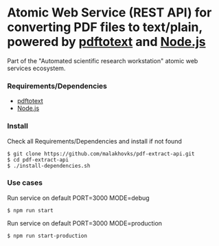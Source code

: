 # Atomic Web Service (REST API) for converting PDF files to text/plain, powered by [pdftotext](https://en.wikipedia.org/wiki/Pdftotext) and [Node.js](https://nodejs.org)
Part of the "Automated scientific research workstation" atomic web services ecosystem.
### Requirements/Dependencies
* [pdftotext](https://en.wikipedia.org/wiki/Pdftotext)
* [Node.js](https://nodejs.org)
### Install
Check all Requirements/Dependencies and install if not found
```
$ git clone https://github.com/malakhovks/pdf-extract-api.git
$ cd pdf-extract-api
$ ./install-dependencies.sh
```
### Use cases
Run service on default PORT=3000 MODE=debug
```
$ npm run start
```
Run service on default PORT=3000 MODE=production
```
$ npm run start-production
```